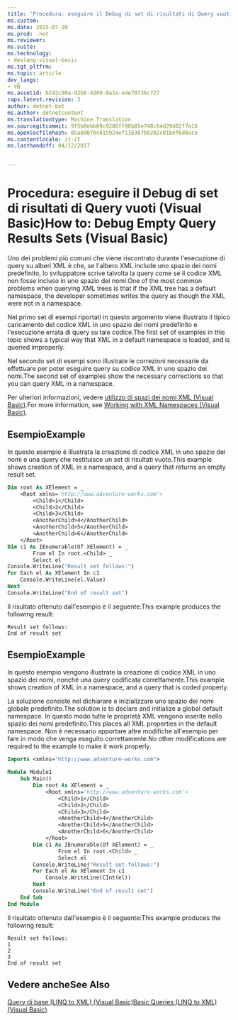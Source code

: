 ```yaml
---
title: 'Procedura: eseguire il Debug di set di risultati di Query vuoti (Visual Basic) | Documenti di Microsoft'
ms.custom: 
ms.date: 2015-07-20
ms.prod: .net
ms.reviewer: 
ms.suite: 
ms.technology:
- devlang-visual-basic
ms.tgt_pltfrm: 
ms.topic: article
dev_langs:
- VB
ms.assetid: b242c90a-d2b8-4309-8a1e-e4e70736c727
caps.latest.revision: 3
author: dotnet-bot
ms.author: dotnetcontent
ms.translationtype: Machine Translation
ms.sourcegitcommit: 9f5b8ebb69c9206ff90b05e748c64d29d82f7a16
ms.openlocfilehash: 85a0d070c415924ef116367b0202c01bef6d8ace
ms.contentlocale: it-it
ms.lasthandoff: 04/12/2017


---
```

# <a name="how-to-debug-empty-query-results-sets-visual-basic"></a><span data-ttu-id="ef2ba-102">Procedura: eseguire il Debug di set di risultati di Query vuoti (Visual Basic)</span><span class="sxs-lookup"><span data-stu-id="ef2ba-102">How to: Debug Empty Query Results Sets (Visual Basic)</span></span>
<span data-ttu-id="ef2ba-103">Uno dei problemi più comuni che viene riscontrato durante l'esecuzione di query su alberi XML è che, se l'albero XML include uno spazio dei nomi predefinito, lo sviluppatore scrive talvolta la query come se il codice XML non fosse incluso in uno spazio dei nomi.</span><span class="sxs-lookup"><span data-stu-id="ef2ba-103">One of the most common problems when querying XML trees is that if the XML tree has a default namespace, the developer sometimes writes the query as though the XML were not in a namespace.</span></span>  
  
 <span data-ttu-id="ef2ba-104">Nel primo set di esempi riportati in questo argomento viene illustrato il tipico caricamento del codice XML in uno spazio dei nomi predefinito e l'esecuzione errata di query su tale codice.</span><span class="sxs-lookup"><span data-stu-id="ef2ba-104">The first set of examples in this topic shows a typical way that XML in a default namespace is loaded, and is queried improperly.</span></span>  
  
 <span data-ttu-id="ef2ba-105">Nel secondo set di esempi sono illustrate le correzioni necessarie da effettuare per poter eseguire query su codice XML in uno spazio dei nomi.</span><span class="sxs-lookup"><span data-stu-id="ef2ba-105">The second set of examples show the necessary corrections so that you can query XML in a namespace.</span></span>  
  
 <span data-ttu-id="ef2ba-106">Per ulteriori informazioni, vedere [utilizzo di spazi dei nomi XML (Visual Basic)](../../../../visual-basic/programming-guide/concepts/linq/working-with-xml-namespaces.md).</span><span class="sxs-lookup"><span data-stu-id="ef2ba-106">For more information, see [Working with XML Namespaces (Visual Basic)](../../../../visual-basic/programming-guide/concepts/linq/working-with-xml-namespaces.md).</span></span>  
  
## <a name="example"></a><span data-ttu-id="ef2ba-107">Esempio</span><span class="sxs-lookup"><span data-stu-id="ef2ba-107">Example</span></span>  
 <span data-ttu-id="ef2ba-108">In questo esempio è illustrata la creazione di codice XML in uno spazio dei nomi e una query che restituisce un set di risultati vuoto.</span><span class="sxs-lookup"><span data-stu-id="ef2ba-108">This example shows creation of XML in a namespace, and a query that returns an empty result set.</span></span>  
  
```vb  
Dim root As XElement = _  
    <Root xmlns='http://www.adventure-works.com'>  
        <Child>1</Child>  
        <Child>2</Child>  
        <Child>3</Child>  
        <AnotherChild>4</AnotherChild>  
        <AnotherChild>5</AnotherChild>  
        <AnotherChild>6</AnotherChild>  
    </Root>  
Dim c1 As IEnumerable(Of XElement) = _  
        From el In root.<Child> _  
        Select el  
Console.WriteLine("Result set follows:")  
For Each el As XElement In c1  
    Console.WriteLine(el.Value)  
Next  
Console.WriteLine("End of result set")  
```  
  
 <span data-ttu-id="ef2ba-109">Il risultato ottenuto dall'esempio è il seguente:</span><span class="sxs-lookup"><span data-stu-id="ef2ba-109">This example produces the following result:</span></span>  
  
```  
Result set follows:  
End of result set  
```  
  
## <a name="example"></a><span data-ttu-id="ef2ba-110">Esempio</span><span class="sxs-lookup"><span data-stu-id="ef2ba-110">Example</span></span>  
 <span data-ttu-id="ef2ba-111">In questo esempio vengono illustrate la creazione di codice XML in uno spazio dei nomi, nonché una query codificata correttamente.</span><span class="sxs-lookup"><span data-stu-id="ef2ba-111">This example shows creation of XML in a namespace, and a query that is coded properly.</span></span>  
  
 <span data-ttu-id="ef2ba-112">La soluzione consiste nel dichiarare e inizializzare uno spazio dei nomi globale predefinito.</span><span class="sxs-lookup"><span data-stu-id="ef2ba-112">The solution is to declare and initialize a global default namespace.</span></span> <span data-ttu-id="ef2ba-113">In questo modo tutte le proprietà XML vengono inserite nello spazio dei nomi predefinito.</span><span class="sxs-lookup"><span data-stu-id="ef2ba-113">This places all XML properties in the default namespace.</span></span> <span data-ttu-id="ef2ba-114">Non è necessario apportare altre modifiche all'esempio per fare in modo che venga eseguito correttamente.</span><span class="sxs-lookup"><span data-stu-id="ef2ba-114">No other modifications are required to the example to make it work properly.</span></span>  
  
```vb  
Imports <xmlns="http://www.adventure-works.com">  
  
Module Module1  
    Sub Main()  
        Dim root As XElement = _  
            <Root xmlns='http://www.adventure-works.com'>  
                <Child>1</Child>  
                <Child>2</Child>  
                <Child>3</Child>  
                <AnotherChild>4</AnotherChild>  
                <AnotherChild>5</AnotherChild>  
                <AnotherChild>6</AnotherChild>  
            </Root>  
        Dim c1 As IEnumerable(Of XElement) = _  
                From el In root.<Child> _  
                Select el  
        Console.WriteLine("Result set follows:")  
        For Each el As XElement In c1  
            Console.WriteLine(CInt(el))  
        Next  
        Console.WriteLine("End of result set")  
    End Sub  
End Module  
```  
  
 <span data-ttu-id="ef2ba-115">Il risultato ottenuto dall'esempio è il seguente:</span><span class="sxs-lookup"><span data-stu-id="ef2ba-115">This example produces the following result:</span></span>  
  
```  
Result set follows:  
1  
2  
3  
End of result set  
```  
  
## <a name="see-also"></a><span data-ttu-id="ef2ba-116">Vedere anche</span><span class="sxs-lookup"><span data-stu-id="ef2ba-116">See Also</span></span>  
 [<span data-ttu-id="ef2ba-117">Query di base (LINQ to XML) (Visual Basic)</span><span class="sxs-lookup"><span data-stu-id="ef2ba-117">Basic Queries (LINQ to XML) (Visual Basic)</span></span>](../../../../visual-basic/programming-guide/concepts/linq/basic-queries-linq-to-xml.md)
